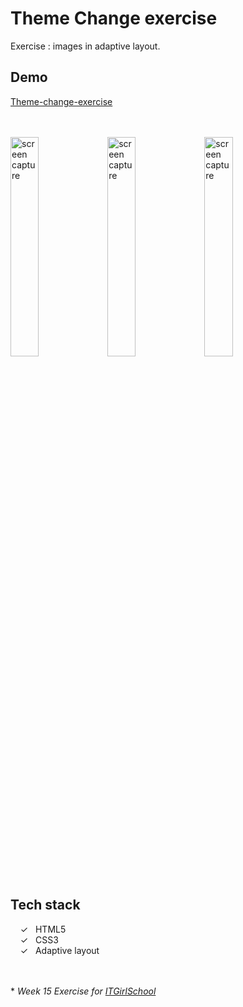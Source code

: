 # Theme Change exercise

Exercise : images in adaptive layout.

## Demo
[Theme-change-exercise]

<br><br>
<img width="30%" alt="screen capture" src="../main/assets/img/captureweb_light.jpg">
<img width="30%" alt="screen capture" src="../main/assets/img/captureweb_dark.jpg">
<img width="30%" alt="screen capture" src="../main/assets/img/captureweb_pink.jpg">
<br><br>

## Tech stack

&nbsp;&nbsp;&nbsp;&nbsp;&check;&nbsp;&nbsp; HTML5<br>
&nbsp;&nbsp;&nbsp;&nbsp;&check;&nbsp;&nbsp; CSS3<br>
&nbsp;&nbsp;&nbsp;&nbsp;&check;&nbsp;&nbsp; Adaptive layout<br>

<br><br> 
\* _Week 15 Exercise for [ITGirlSchool]_ 
  

   [ITGirlSchool]: <https://itgirlschool.com/en>
   [Theme-change-exercise]: <https://alenagm.github.io/Theme-change-exercise/>
